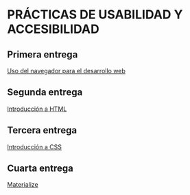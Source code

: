 # PRÁCTICAS DE USABILIDAD Y ACCESIBILIDAD

## Primera entrega

[Uso del navegador para el desarrollo web](1.Uso_del_navegador_para_el_desarrollo_web)

## Segunda entrega

[Introducción a HTML](2.Introduccion_a_HTML)

## Tercera entrega

[Introducción a CSS](3.Introduccion_a_CSS)

## Cuarta entrega

[Materialize](4.Materialize)
